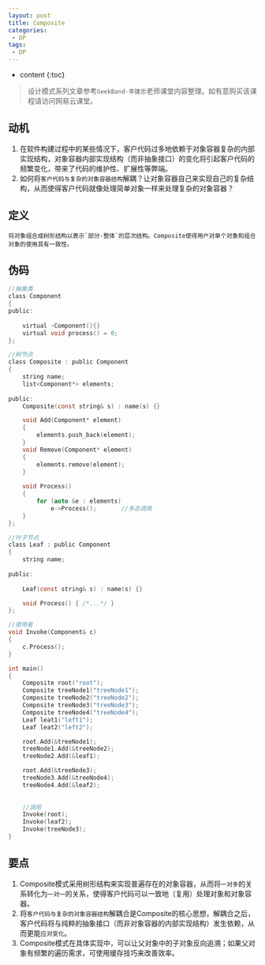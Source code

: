 ```yaml
---
layout: post
title: Composite
categories: 
 - DP
tags:
 - DP
---
```


* content
{:toc}

> 设计模式系列文章参考`GeekBand-李建忠`老师课堂内容整理。如有意购买该课程请访问网易云课堂。

## 动机

1. 在软件构建过程中的某些情况下，客户代码过多地依赖于对象容器复杂的内部实现结构，对象容器内部实现结构（而非抽象接口）的变化将引起客户代码的频繁变化，带来了代码的维护性、扩展性等弊端。
2. 如何将`客户代码与复杂的对象容器结构`解耦？让对象容器自己来实现自己的复杂结构，从而使得客户代码就像处理简单对象一样来处理复杂的对象容器？




## 定义

	将对象组合成树形结构以表示`部分-整体`的层次结构。Composite使得用户对单个对象和组合对象的使用具有一致性。
	
## 伪码

```c
//抽象类
class Component
{
public:
	
	virtual ~Component(){}
	virtual void process() = 0; 
};

//树节点
class Composite : public Component
{
	string name;
	list<Component*> elements;
    
public:
	Composite(const string& s) : name(s) {}

	void Add(Component* element) 
	{
		elements.push_back(element);
	}
	void Remove(Component* element)
	{
		elements.remove(element);
	}
    
	void Process()
	{
		for (auto &e : elements)
			e->Process(); 		//多态调用
	}
};

//叶子节点
class Leaf : public Component
{
	string name;
	
public:
	
	Leaf(const string& s) : name(s) {}

	void Process() { /*...*/ }
};

//使用者
void Invoke(Component& c)
{
	c.Process();
}

int main()
{
	Composite root("root");
	Composite treeNode1("treeNode1");
	Composite treeNode2("treeNode2");
	Composite treeNode3("treeNode3");
	Composite treeNode4("treeNode4");
	Leaf leat1("left1");
	Leaf leat2("left2");

	root.Add(&treeNode1);
	treeNode1.Add(&treeNode2);
	treeNode2.Add(&leaf1);

	root.Add(&treeNode3);
	treeNode3.Add(&treeNode4);
	treeNode4.Add(&leaf2);
	
	
	//调用
	Invoke(root);
	Invoke(leaf2);
	Invoke(treeNode3);
}
```

## 要点

1. Composite模式采用树形结构来实现普遍存在的对象容器，从而将`一对多`的关系转化为`一对一`的关系，使得客户代码可以一致地（复用）处理对象和对象容器。
2. 将`客户代码与复杂的对象容器结构`解耦合是Composite的核心思想，解耦合之后，客户代码将与纯粹的抽象接口（而非对象容器的内部实现结构）发生依赖，从而更能`应对变化`。
3. Composite模式在具体实现中，可以让父对象中的子对象反向追溯；如果父对象有频繁的遍历需求，可使用缓存技巧来改善效率。